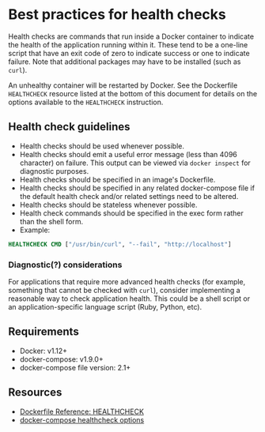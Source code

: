 # Best practices for health checks

Health checks are commands that run inside a Docker container to indicate the health of the application running within it. These tend to be a one-line script that have an exit code of zero to indicate success or one to indicate failure. Note that additional packages may have to be installed (such as `curl`).

An unhealthy container will be restarted by Docker. See the Dockerfile `HEALTHCHECK` resource listed at the bottom of this document for details on the options available to the `HEALTHCHECK` instruction.

## Health check guidelines

* Health checks should be used whenever possible.
* Health checks should emit a useful error message (less than 4096 character) on failure. This output can be viewed via `docker inspect` for diagnostic purposes.
* Health checks should be specified in an image's Dockerfile.
* Health checks should be specified in any related docker-compose file if the default health check and/or related settings need to be altered.
* Health checks should be stateless whenever possible.
* Health check commands should be specified in the exec form rather than the shell form.
* Example:
```dockerfile
HEALTHCHECK CMD ["/usr/bin/curl", "--fail", "http://localhost"]
```

### Diagnostic(?) considerations

For applications that require more advanced health checks (for example, something that cannot be checked with `curl`), consider implementing a reasonable way to check application health. This could be a shell script or an application-specific language script (Ruby, Python, etc).

## Requirements

* Docker: v1.12+
* docker-compose: v1.9.0+
* docker-compose file version: 2.1+

## Resources
* [Dockerfile Reference: HEALTHCHECK](https://docs.docker.com/engine/reference/builder/#healthcheck)
* [docker-compose healthcheck options](https://docs.docker.com/compose/compose-file/#healthcheck)
